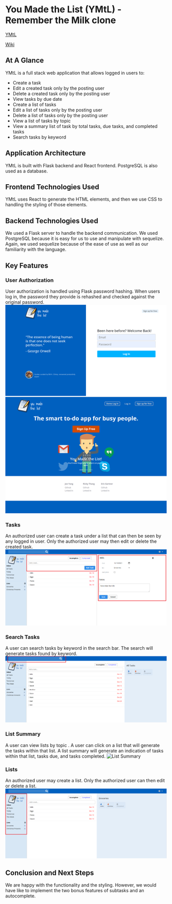 # You Made the List (YMtL) - Remember the Milk clone
[YMtL](https://you-made-the-list.herokuapp.com/)

[Wiki](https://github.com/EricGartner47/FlaskGroupProject/wiki)

## At A Glance
YMtL is a full stack web application that allows logged in users to:
 - Create a task
 - Edit a created task only by the posting user
 - Delete a created task only by the posting user
 - View tasks by due date
 - Create a list of tasks
 - Edit a list of tasks only by the posting user
 - Delete a list of tasks only by the posting user
 - View a list of tasks by topic
 - View a summary list of task by total tasks, due tasks, and completed tasks
 - Search tasks by keyword

## Application Architecture
YMtL is built with Flask backend and React frontend. PostgreSQL is also used as a database.

## Frontend Technologies Used
YMtL uses React to generate the HTML elements, and then we use CSS to handling the styling of those elements.

## Backend Technologies Used
We used a Flask server to handle the backend communication. We used PostgreSQL because it is easy for us to use and manipulate with sequelize. Again, we used sequelize because of the ease of use as well as our familiarity with the language.

## Key Features
### User Authorization
User authorization is handled using Flask password hashing. When users log in, the password they provide is rehashed and checked against the original password.
![Log In Page](https://github.com/EricGartner47/FlaskGroupProject/blob/main/react-app/src/components/auth/images/login_page.png)
![Splash Page](https://github.com/EricGartner47/FlaskGroupProject/blob/main/react-app/src/components/auth/images/splash_page.png)

### Tasks
An authorized user can create a task under a list that can then be seen by any logged in user. Only the authorized user may then edit or delete the created task.
![Tasks](https://github.com/EricGartner47/FlaskGroupProject/blob/main/react-app/src/components/auth/images/tasks.png)

### Search Tasks
A user can search tasks by keyword in the search bar. The search will generate tasks found by keyword.
![Search Tasks](https://github.com/EricGartner47/FlaskGroupProject/blob/main/react-app/src/components/auth/images/search.png)

### List Summary
A user can view lists by topic . A user can click on a list that will generate the tasks within that list. A list summary will generate an indication of tasks within that list, tasks due, and tasks completed.
![List Summary]()

### Lists
An authorized user may create a list. Only the authorized user can then edit or delete a list.
![Lists](https://github.com/EricGartner47/FlaskGroupProject/blob/main/react-app/src/components/auth/images/lists.png)

## Conclusion and Next Steps
We are happy with the functionality and the styling. However, we would have like to implement the two bonus features of subtasks and an autocomplete.

